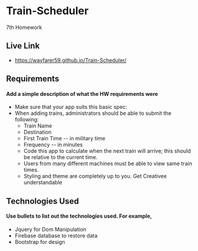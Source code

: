 # Train-Scheduler
7th Homework
 
## Live Link 
 -  https://wayfarer59.github.io/Train-Scheduler/



## Requirements
#### Add a simple description of what the HW requirements were

* Make sure that your app suits this basic spec:
* When adding trains, administrators should be able to submit the following:
    * Train Name
    * Destination 
    * First Train Time -- in military time
    * Frequency -- in minutes
  * Code this app to calculate when the next train will arrive; this should be relative to the current time.
  * Users from many different machines must be able to view same train times.
  * Styling and theme are completely up to you. Get Creativee understandable

## Technologies Used
#### Use bullets to list out the technologies used. For example,
- Jquery for Dom Manipulation
- Firebase database to restore data
- Bootstrap for design


